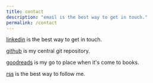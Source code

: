 ```yaml
---
title: contact
description: "email is the best way to get in touch."
permalink: /contact
--- 
```


<a href="https://www.linkedin.com/in/cagta/">linkedin</a> is the best way to get in touch.

<a href="https://github.com/cagta">github</a> is my central git repository.

<a href="goodreads.com/cagta">goodreads</a> is my go to place when it's come to books.

[rss](/rss) is the best way to follow me.